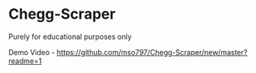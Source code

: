 # Chegg-Scraper
Purely for educational purposes only

Demo Video - https://github.com/mso797/Chegg-Scraper/new/master?readme=1
